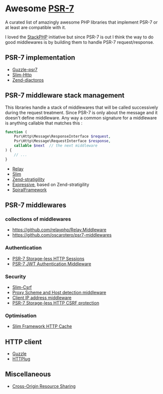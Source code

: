 # Awesome [PSR-7](http://www.php-fig.org/psr/psr-7/)
 A curated list of amazingly awesome PHP libraries that implement PSR-7 or at least are compatible with it.
 
 I loved the [StackPHP](http://stackphp.com/) initiative but since PSR-7 is out I think the way to do good middlewares is by building them to handle PSR-7 request/response.
 
 
## PSR-7 implementation

* [Guzzle-psr7](https://github.com/guzzle/psr7)
* [Slim-Http](https://github.com/slimphp/Slim-Http)
* [Zend-diactoros](https://github.com/zendframework/zend-diactoros)

## PSR-7 middleware stack management

This libraries handle a stack of middlewares that will be called successively during the request treatment.
Since PSR-7 is only about the message and it doesn't define middleware. Any way a common signature for a middleware is anything callable that matches this :
```php 
function (
    Psr\Http\Message\ResponseInterface $request,
    Psr\Http\Message\RequestInterface $response,
    callable $next  // the next middleware
) {
    // ...
}
```


* [Relay](http://relayphp.com/)
* [Slim](http://www.slimframework.com/)
* [Zend-stratigility](https://github.com/zendframework/zend-stratigility)
* [Expressive](https://zendframework.github.io/zend-expressive/), based on Zend-stratigility
* [SpiralFramework](https://spiral-framework.com/guide)


## PSR-7 middlewares


### collections of middlewares

* https://github.com/relayphp/Relay.Middleware
* https://github.com/oscarotero/psr7-middlewares

### Authentication

* [PSR-7 Storage-less HTTP Sessions](https://github.com/Ocramius/PSR7Session)
* [PSR-7 JWT Authentication Middleware](https://github.com/tuupola/slim-jwt-auth)

### Security

* [Slim-Csrf](https://github.com/slimphp/Slim-Csrf)
* [Proxy Scheme and Host detection middleware](https://github.com/akrabat/rka-scheme-and-host-detection-middleware)
* [Client IP address middleware](https://github.com/akrabat/rka-ip-address-middleware)
* [PSR-7 Storage-less HTTP CSRF protection](https://github.com/Ocramius/PSR7Csrf)

### Optimisation

* [Slim Framework HTTP Cache](https://github.com/slimphp/Slim-HttpCache)





## HTTP client 

* [Guzzle](http://guzzlephp.org/)
* [HTTPlug](http://httplug.io/)

## Miscellaneous

* [Cross-Origin Resource Sharing](https://github.com/neomerx/cors-psr7)
